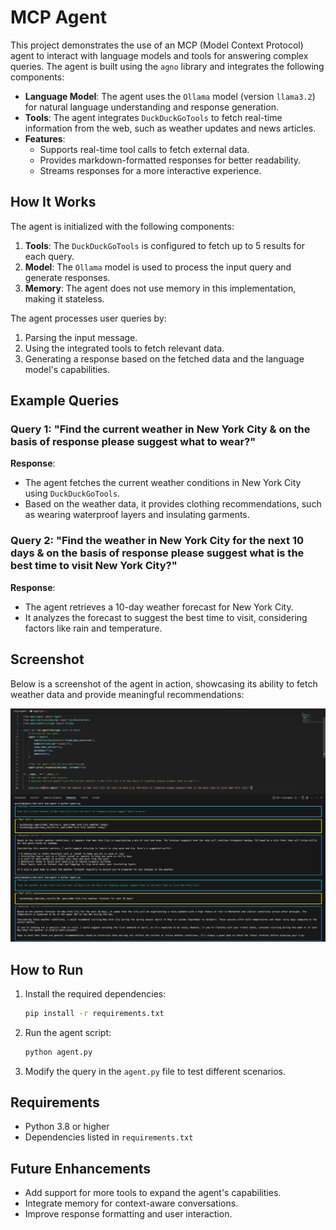 # MCP Agent

This project demonstrates the use of an MCP (Model Context Protocol) agent to interact with language models and tools for answering complex queries. The agent is built using the `agno` library and integrates the following components:

- **Language Model**: The agent uses the `Ollama` model (version `llama3.2`) for natural language understanding and response generation.
- **Tools**: The agent integrates `DuckDuckGoTools` to fetch real-time information from the web, such as weather updates and news articles.
- **Features**:
  - Supports real-time tool calls to fetch external data.
  - Provides markdown-formatted responses for better readability.
  - Streams responses for a more interactive experience.

## How It Works

The agent is initialized with the following components:

1. **Tools**: The `DuckDuckGoTools` is configured to fetch up to 5 results for each query.
2. **Model**: The `Ollama` model is used to process the input query and generate responses.
3. **Memory**: The agent does not use memory in this implementation, making it stateless.

The agent processes user queries by:

1. Parsing the input message.
2. Using the integrated tools to fetch relevant data.
3. Generating a response based on the fetched data and the language model's capabilities.

## Example Queries

### Query 1: "Find the current weather in New York City & on the basis of response please suggest what to wear?"

**Response**:
- The agent fetches the current weather conditions in New York City using `DuckDuckGoTools`.
- Based on the weather data, it provides clothing recommendations, such as wearing waterproof layers and insulating garments.

### Query 2: "Find the weather in New York City for the next 10 days & on the basis of response please suggest what is the best time to visit New York City?"

**Response**:
- The agent retrieves a 10-day weather forecast for New York City.
- It analyzes the forecast to suggest the best time to visit, considering factors like rain and temperature.

## Screenshot

Below is a screenshot of the agent in action, showcasing its ability to fetch weather data and provide meaningful recommendations:

![MCP Agent Output](mcp_agent_output.png)

## How to Run

1. Install the required dependencies:
   ```bash
   pip install -r requirements.txt
   ```

2. Run the agent script:
   ```bash
   python agent.py
   ```

3. Modify the query in the `agent.py` file to test different scenarios.

## Requirements

- Python 3.8 or higher
- Dependencies listed in `requirements.txt`

## Future Enhancements

- Add support for more tools to expand the agent's capabilities.
- Integrate memory for context-aware conversations.
- Improve response formatting and user interaction.